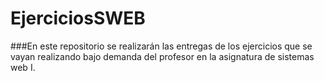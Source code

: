 # EjerciciosSWEB
###En este repositorio se realizarán las entregas de los ejercicios que se vayan realizando bajo demanda del profesor en la asignatura de sistemas web I.
